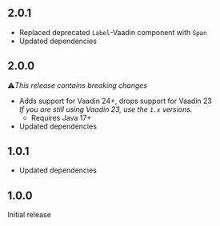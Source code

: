 ## 2.0.1
* Replaced deprecated ``Label``-Vaadin component with ``Span``
* Updated dependencies

## 2.0.0
⚠️<i>This release contains breaking changes</i>

* Adds support for Vaadin 24+, drops support for Vaadin 23<br/>
  <i>If you are still using Vaadin 23, use the ``1.x`` versions.</i>
  * Requires Java 17+
* Updated dependencies


## 1.0.1
* Updated dependencies

## 1.0.0 
Initial release
